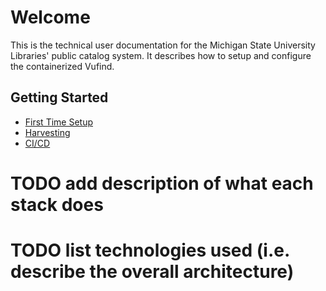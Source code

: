 # Welcome
This is the technical user documentation for the Michigan State
University Libraries' public catalog system. It describes how to
setup and configure the containerized Vufind.

## Getting Started
* [First Time Setup](/catalog/first-time-setup)
* [Harvesting](/catalog/harvesting)
* [CI/CD](/catalog/CICD)

# TODO add description of what each stack does
# TODO list technologies used (i.e. describe the overall architecture)

